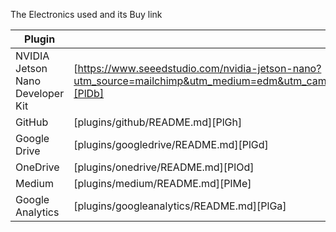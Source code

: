 The Electronics used and its Buy link


| Plugin | README |
| ------ | ------ |
| NVIDIA Jetson Nano Developer Kit | [https://www.seeedstudio.com/nvidia-jetson-nano?utm_source=mailchimp&utm_medium=edm&utm_campaign=bazaar_0319&mc_cid=bb87a21d7b&mc_eid=dcff096675][PlDb] |
| GitHub | [plugins/github/README.md][PlGh] |
| Google Drive | [plugins/googledrive/README.md][PlGd] |
| OneDrive | [plugins/onedrive/README.md][PlOd] |
| Medium | [plugins/medium/README.md][PlMe] |
| Google Analytics | [plugins/googleanalytics/README.md][PlGa] |
